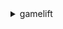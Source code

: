 <details>

<summary>
gamelift
</summary>

- <details><summary>accept-match</summary>

  * --ticket-id
  * --player-ids
  * --acceptance-type
  * --cli-input-json
  * --cli-input-yaml
  * --generate-cli-skeleton


- <details><summary>claim-game-server</summary>

  * --game-server-group-name
  * --game-server-id
  * --game-server-data
  * --cli-input-json
  * --cli-input-yaml
  * --generate-cli-skeleton


- <details><summary>create-alias</summary>

  * --name
  * --description
  * --routing-strategy
  * --tags
  * --cli-input-json
  * --cli-input-yaml
  * --generate-cli-skeleton


- <details><summary>create-build</summary>

  * --name
  * --storage-location
  * --operating-system
  * --tags
  * --build-version
  * --cli-input-json
  * --cli-input-yaml
  * --generate-cli-skeleton


- <details><summary>create-fleet</summary>

  * --name
  * --description
  * --build-id
  * --script-id
  * --server-launch-path
  * --server-launch-parameters
  * --log-paths
  * --ec2-instance-type
  * --ec2-inbound-permissions
  * --new-game-session-protection-policy
  * --runtime-configuration
  * --resource-creation-limit-policy
  * --metric-groups
  * --peer-vpc-aws-account-id
  * --peer-vpc-id
  * --fleet-type
  * --instance-role-arn
  * --certificate-configuration
  * --locations
  * --tags
  * --cli-input-json
  * --cli-input-yaml
  * --generate-cli-skeleton


- <details><summary>create-fleet-locations</summary>

  * --fleet-id
  * --locations
  * --cli-input-json
  * --cli-input-yaml
  * --generate-cli-skeleton


- <details><summary>create-game-server-group</summary>

  * --game-server-group-name
  * --role-arn
  * --min-size
  * --max-size
  * --launch-template
  * --instance-definitions
  * --auto-scaling-policy
  * --balancing-strategy
  * --game-server-protection-policy
  * --vpc-subnets
  * --tags
  * --cli-input-json
  * --cli-input-yaml
  * --generate-cli-skeleton


- <details><summary>create-game-session</summary>

  * --fleet-id
  * --alias-id
  * --maximum-player-session-count
  * --name
  * --game-properties
  * --creator-id
  * --game-session-id
  * --idempotency-token
  * --game-session-data
  * --location
  * --cli-input-json
  * --cli-input-yaml
  * --generate-cli-skeleton


- <details><summary>create-game-session-queue</summary>

  * --name
  * --timeout-in-seconds
  * --player-latency-policies
  * --destinations
  * --filter-configuration
  * --priority-configuration
  * --custom-event-data
  * --notification-target
  * --tags
  * --cli-input-json
  * --cli-input-yaml
  * --generate-cli-skeleton


- <details><summary>create-matchmaking-configuration</summary>

  * --name
  * --description
  * --game-session-queue-arns
  * --request-timeout-seconds
  * --acceptance-timeout-seconds
  * --acceptance-required
  * --no-acceptance-required
  * --rule-set-name
  * --notification-target
  * --additional-player-count
  * --custom-event-data
  * --game-properties
  * --game-session-data
  * --backfill-mode
  * --flex-match-mode
  * --tags
  * --cli-input-json
  * --cli-input-yaml
  * --generate-cli-skeleton


- <details><summary>create-matchmaking-rule-set</summary>

  * --name
  * --rule-set-body
  * --tags
  * --cli-input-json
  * --cli-input-yaml
  * --generate-cli-skeleton


- <details><summary>create-player-session</summary>

  * --game-session-id
  * --player-id
  * --player-data
  * --cli-input-json
  * --cli-input-yaml
  * --generate-cli-skeleton


- <details><summary>create-player-sessions</summary>

  * --game-session-id
  * --player-ids
  * --player-data-map
  * --cli-input-json
  * --cli-input-yaml
  * --generate-cli-skeleton


- <details><summary>create-script</summary>

  * --name
  * --storage-location
  * --zip-file
  * --tags
  * --script-version
  * --cli-input-json
  * --cli-input-yaml
  * --generate-cli-skeleton


- <details><summary>create-vpc-peering-authorization</summary>

  * --game-lift-aws-account-id
  * --peer-vpc-id
  * --cli-input-json
  * --cli-input-yaml
  * --generate-cli-skeleton


- <details><summary>create-vpc-peering-connection</summary>

  * --fleet-id
  * --peer-vpc-aws-account-id
  * --peer-vpc-id
  * --cli-input-json
  * --cli-input-yaml
  * --generate-cli-skeleton


- <details><summary>delete-alias</summary>

  * --alias-id
  * --cli-input-json
  * --cli-input-yaml
  * --generate-cli-skeleton


- <details><summary>delete-build</summary>

  * --build-id
  * --cli-input-json
  * --cli-input-yaml
  * --generate-cli-skeleton


- <details><summary>delete-fleet</summary>

  * --fleet-id
  * --cli-input-json
  * --cli-input-yaml
  * --generate-cli-skeleton


- <details><summary>delete-fleet-locations</summary>

  * --fleet-id
  * --locations
  * --cli-input-json
  * --cli-input-yaml
  * --generate-cli-skeleton


- <details><summary>delete-game-server-group</summary>

  * --game-server-group-name
  * --delete-option
  * --cli-input-json
  * --cli-input-yaml
  * --generate-cli-skeleton


- <details><summary>delete-game-session-queue</summary>

  * --name
  * --cli-input-json
  * --cli-input-yaml
  * --generate-cli-skeleton


- <details><summary>delete-matchmaking-configuration</summary>

  * --name
  * --cli-input-json
  * --cli-input-yaml
  * --generate-cli-skeleton


- <details><summary>delete-matchmaking-rule-set</summary>

  * --name
  * --cli-input-json
  * --cli-input-yaml
  * --generate-cli-skeleton


- <details><summary>delete-scaling-policy</summary>

  * --name
  * --fleet-id
  * --cli-input-json
  * --cli-input-yaml
  * --generate-cli-skeleton


- <details><summary>delete-script</summary>

  * --script-id
  * --cli-input-json
  * --cli-input-yaml
  * --generate-cli-skeleton


- <details><summary>delete-vpc-peering-authorization</summary>

  * --game-lift-aws-account-id
  * --peer-vpc-id
  * --cli-input-json
  * --cli-input-yaml
  * --generate-cli-skeleton


- <details><summary>delete-vpc-peering-connection</summary>

  * --fleet-id
  * --vpc-peering-connection-id
  * --cli-input-json
  * --cli-input-yaml
  * --generate-cli-skeleton


- <details><summary>deregister-game-server</summary>

  * --game-server-group-name
  * --game-server-id
  * --cli-input-json
  * --cli-input-yaml
  * --generate-cli-skeleton


- <details><summary>describe-alias</summary>

  * --alias-id
  * --cli-input-json
  * --cli-input-yaml
  * --generate-cli-skeleton


- <details><summary>describe-build</summary>

  * --build-id
  * --cli-input-json
  * --cli-input-yaml
  * --generate-cli-skeleton


- <details><summary>describe-ec2-instance-limits</summary>

  * --ec2-instance-type
  * --location
  * --cli-input-json
  * --cli-input-yaml
  * --generate-cli-skeleton


- <details><summary>describe-fleet-attributes</summary>

  * --fleet-ids
  * --cli-input-json
  * --cli-input-yaml
  * --starting-token
  * --page-size
  * --max-items
  * --generate-cli-skeleton


- <details><summary>describe-fleet-capacity</summary>

  * --fleet-ids
  * --cli-input-json
  * --cli-input-yaml
  * --starting-token
  * --page-size
  * --max-items
  * --generate-cli-skeleton


- <details><summary>describe-fleet-events</summary>

  * --fleet-id
  * --start-time
  * --end-time
  * --cli-input-json
  * --cli-input-yaml
  * --starting-token
  * --page-size
  * --max-items
  * --generate-cli-skeleton


- <details><summary>describe-fleet-location-attributes</summary>

  * --fleet-id
  * --locations
  * --limit
  * --next-token
  * --cli-input-json
  * --cli-input-yaml
  * --generate-cli-skeleton


- <details><summary>describe-fleet-location-capacity</summary>

  * --fleet-id
  * --location
  * --cli-input-json
  * --cli-input-yaml
  * --generate-cli-skeleton


- <details><summary>describe-fleet-location-utilization</summary>

  * --fleet-id
  * --location
  * --cli-input-json
  * --cli-input-yaml
  * --generate-cli-skeleton


- <details><summary>describe-fleet-port-settings</summary>

  * --fleet-id
  * --location
  * --cli-input-json
  * --cli-input-yaml
  * --generate-cli-skeleton


- <details><summary>describe-fleet-utilization</summary>

  * --fleet-ids
  * --cli-input-json
  * --cli-input-yaml
  * --starting-token
  * --page-size
  * --max-items
  * --generate-cli-skeleton


- <details><summary>describe-game-server</summary>

  * --game-server-group-name
  * --game-server-id
  * --cli-input-json
  * --cli-input-yaml
  * --generate-cli-skeleton


- <details><summary>describe-game-server-group</summary>

  * --game-server-group-name
  * --cli-input-json
  * --cli-input-yaml
  * --generate-cli-skeleton


- <details><summary>describe-game-server-instances</summary>

  * --game-server-group-name
  * --instance-ids
  * --cli-input-json
  * --cli-input-yaml
  * --starting-token
  * --page-size
  * --max-items
  * --generate-cli-skeleton


- <details><summary>describe-game-session-details</summary>

  * --fleet-id
  * --game-session-id
  * --alias-id
  * --location
  * --status-filter
  * --cli-input-json
  * --cli-input-yaml
  * --starting-token
  * --page-size
  * --max-items
  * --generate-cli-skeleton


- <details><summary>describe-game-session-placement</summary>

  * --placement-id
  * --cli-input-json
  * --cli-input-yaml
  * --generate-cli-skeleton


- <details><summary>describe-game-session-queues</summary>

  * --names
  * --cli-input-json
  * --cli-input-yaml
  * --starting-token
  * --page-size
  * --max-items
  * --generate-cli-skeleton


- <details><summary>describe-game-sessions</summary>

  * --fleet-id
  * --game-session-id
  * --alias-id
  * --location
  * --status-filter
  * --cli-input-json
  * --cli-input-yaml
  * --starting-token
  * --page-size
  * --max-items
  * --generate-cli-skeleton


- <details><summary>describe-instances</summary>

  * --fleet-id
  * --instance-id
  * --location
  * --cli-input-json
  * --cli-input-yaml
  * --starting-token
  * --page-size
  * --max-items
  * --generate-cli-skeleton


- <details><summary>describe-matchmaking</summary>

  * --ticket-ids
  * --cli-input-json
  * --cli-input-yaml
  * --generate-cli-skeleton


- <details><summary>describe-matchmaking-configurations</summary>

  * --names
  * --rule-set-name
  * --cli-input-json
  * --cli-input-yaml
  * --starting-token
  * --page-size
  * --max-items
  * --generate-cli-skeleton


- <details><summary>describe-matchmaking-rule-sets</summary>

  * --names
  * --cli-input-json
  * --cli-input-yaml
  * --starting-token
  * --page-size
  * --max-items
  * --generate-cli-skeleton


- <details><summary>describe-player-sessions</summary>

  * --game-session-id
  * --player-id
  * --player-session-id
  * --player-session-status-filter
  * --cli-input-json
  * --cli-input-yaml
  * --starting-token
  * --page-size
  * --max-items
  * --generate-cli-skeleton


- <details><summary>describe-runtime-configuration</summary>

  * --fleet-id
  * --cli-input-json
  * --cli-input-yaml
  * --generate-cli-skeleton


- <details><summary>describe-scaling-policies</summary>

  * --fleet-id
  * --status-filter
  * --location
  * --cli-input-json
  * --cli-input-yaml
  * --starting-token
  * --page-size
  * --max-items
  * --generate-cli-skeleton


- <details><summary>describe-script</summary>

  * --script-id
  * --cli-input-json
  * --cli-input-yaml
  * --generate-cli-skeleton


- <details><summary>describe-vpc-peering-authorizations</summary>

  * --cli-input-json
  * --cli-input-yaml
  * --generate-cli-skeleton


- <details><summary>describe-vpc-peering-connections</summary>

  * --fleet-id
  * --cli-input-json
  * --cli-input-yaml
  * --generate-cli-skeleton


- <details><summary>get-game-session-log</summary>

  * --game-session-id
  * --save-as


- <details><summary>get-game-session-log-url</summary>

  * --game-session-id
  * --cli-input-json
  * --cli-input-yaml
  * --generate-cli-skeleton


- <details><summary>get-instance-access</summary>

  * --fleet-id
  * --instance-id
  * --cli-input-json
  * --cli-input-yaml
  * --generate-cli-skeleton


- <details><summary>help</summary>

  * 


- <details><summary>list-aliases</summary>

  * --routing-strategy-type
  * --name
  * --cli-input-json
  * --cli-input-yaml
  * --starting-token
  * --page-size
  * --max-items
  * --generate-cli-skeleton


- <details><summary>list-builds</summary>

  * --status
  * --cli-input-json
  * --cli-input-yaml
  * --starting-token
  * --page-size
  * --max-items
  * --generate-cli-skeleton


- <details><summary>list-fleets</summary>

  * --build-id
  * --script-id
  * --cli-input-json
  * --cli-input-yaml
  * --starting-token
  * --page-size
  * --max-items
  * --generate-cli-skeleton


- <details><summary>list-game-server-groups</summary>

  * --cli-input-json
  * --cli-input-yaml
  * --starting-token
  * --page-size
  * --max-items
  * --generate-cli-skeleton


- <details><summary>list-game-servers</summary>

  * --game-server-group-name
  * --sort-order
  * --cli-input-json
  * --cli-input-yaml
  * --starting-token
  * --page-size
  * --max-items
  * --generate-cli-skeleton


- <details><summary>list-scripts</summary>

  * --cli-input-json
  * --cli-input-yaml
  * --starting-token
  * --page-size
  * --max-items
  * --generate-cli-skeleton


- <details><summary>list-tags-for-resource</summary>

  * --resource-arn
  * --cli-input-json
  * --cli-input-yaml
  * --generate-cli-skeleton


- <details><summary>put-scaling-policy</summary>

  * --name
  * --fleet-id
  * --scaling-adjustment
  * --scaling-adjustment-type
  * --threshold
  * --comparison-operator
  * --evaluation-periods
  * --metric-name
  * --policy-type
  * --target-configuration
  * --cli-input-json
  * --cli-input-yaml
  * --generate-cli-skeleton


- <details><summary>register-game-server</summary>

  * --game-server-group-name
  * --game-server-id
  * --instance-id
  * --connection-info
  * --game-server-data
  * --cli-input-json
  * --cli-input-yaml
  * --generate-cli-skeleton


- <details><summary>request-upload-credentials</summary>

  * --build-id
  * --cli-input-json
  * --cli-input-yaml
  * --generate-cli-skeleton


- <details><summary>resolve-alias</summary>

  * --alias-id
  * --cli-input-json
  * --cli-input-yaml
  * --generate-cli-skeleton


- <details><summary>resume-game-server-group</summary>

  * --game-server-group-name
  * --resume-actions
  * --cli-input-json
  * --cli-input-yaml
  * --generate-cli-skeleton


- <details><summary>search-game-sessions</summary>

  * --fleet-id
  * --alias-id
  * --location
  * --filter-expression
  * --sort-expression
  * --cli-input-json
  * --cli-input-yaml
  * --starting-token
  * --page-size
  * --max-items
  * --generate-cli-skeleton


- <details><summary>start-fleet-actions</summary>

  * --fleet-id
  * --actions
  * --location
  * --cli-input-json
  * --cli-input-yaml
  * --generate-cli-skeleton


- <details><summary>start-game-session-placement</summary>

  * --placement-id
  * --game-session-queue-name
  * --game-properties
  * --maximum-player-session-count
  * --game-session-name
  * --player-latencies
  * --desired-player-sessions
  * --game-session-data
  * --cli-input-json
  * --cli-input-yaml
  * --generate-cli-skeleton


- <details><summary>start-match-backfill</summary>

  * --ticket-id
  * --configuration-name
  * --game-session-arn
  * --players
  * --cli-input-json
  * --cli-input-yaml
  * --generate-cli-skeleton


- <details><summary>start-matchmaking</summary>

  * --ticket-id
  * --configuration-name
  * --players
  * --cli-input-json
  * --cli-input-yaml
  * --generate-cli-skeleton


- <details><summary>stop-fleet-actions</summary>

  * --fleet-id
  * --actions
  * --location
  * --cli-input-json
  * --cli-input-yaml
  * --generate-cli-skeleton


- <details><summary>stop-game-session-placement</summary>

  * --placement-id
  * --cli-input-json
  * --cli-input-yaml
  * --generate-cli-skeleton


- <details><summary>stop-matchmaking</summary>

  * --ticket-id
  * --cli-input-json
  * --cli-input-yaml
  * --generate-cli-skeleton


- <details><summary>suspend-game-server-group</summary>

  * --game-server-group-name
  * --suspend-actions
  * --cli-input-json
  * --cli-input-yaml
  * --generate-cli-skeleton


- <details><summary>tag-resource</summary>

  * --resource-arn
  * --tags
  * --cli-input-json
  * --cli-input-yaml
  * --generate-cli-skeleton


- <details><summary>untag-resource</summary>

  * --resource-arn
  * --tag-keys
  * --cli-input-json
  * --cli-input-yaml
  * --generate-cli-skeleton


- <details><summary>update-alias</summary>

  * --alias-id
  * --name
  * --description
  * --routing-strategy
  * --cli-input-json
  * --cli-input-yaml
  * --generate-cli-skeleton


- <details><summary>update-build</summary>

  * --build-id
  * --name
  * --build-version
  * --cli-input-json
  * --cli-input-yaml
  * --generate-cli-skeleton


- <details><summary>update-fleet-attributes</summary>

  * --fleet-id
  * --name
  * --description
  * --new-game-session-protection-policy
  * --resource-creation-limit-policy
  * --metric-groups
  * --cli-input-json
  * --cli-input-yaml
  * --generate-cli-skeleton


- <details><summary>update-fleet-capacity</summary>

  * --fleet-id
  * --desired-instances
  * --min-size
  * --max-size
  * --location
  * --cli-input-json
  * --cli-input-yaml
  * --generate-cli-skeleton


- <details><summary>update-fleet-port-settings</summary>

  * --fleet-id
  * --inbound-permission-authorizations
  * --inbound-permission-revocations
  * --cli-input-json
  * --cli-input-yaml
  * --generate-cli-skeleton


- <details><summary>update-game-server</summary>

  * --game-server-group-name
  * --game-server-id
  * --game-server-data
  * --utilization-status
  * --health-check
  * --cli-input-json
  * --cli-input-yaml
  * --generate-cli-skeleton


- <details><summary>update-game-server-group</summary>

  * --game-server-group-name
  * --role-arn
  * --instance-definitions
  * --game-server-protection-policy
  * --balancing-strategy
  * --cli-input-json
  * --cli-input-yaml
  * --generate-cli-skeleton


- <details><summary>update-game-session</summary>

  * --game-session-id
  * --maximum-player-session-count
  * --name
  * --player-session-creation-policy
  * --protection-policy
  * --cli-input-json
  * --cli-input-yaml
  * --generate-cli-skeleton


- <details><summary>update-game-session-queue</summary>

  * --name
  * --timeout-in-seconds
  * --player-latency-policies
  * --destinations
  * --filter-configuration
  * --priority-configuration
  * --custom-event-data
  * --notification-target
  * --cli-input-json
  * --cli-input-yaml
  * --generate-cli-skeleton


- <details><summary>update-matchmaking-configuration</summary>

  * --name
  * --description
  * --game-session-queue-arns
  * --request-timeout-seconds
  * --acceptance-timeout-seconds
  * --acceptance-required
  * --no-acceptance-required
  * --rule-set-name
  * --notification-target
  * --additional-player-count
  * --custom-event-data
  * --game-properties
  * --game-session-data
  * --backfill-mode
  * --flex-match-mode
  * --cli-input-json
  * --cli-input-yaml
  * --generate-cli-skeleton


- <details><summary>update-runtime-configuration</summary>

  * --fleet-id
  * --runtime-configuration
  * --cli-input-json
  * --cli-input-yaml
  * --generate-cli-skeleton


- <details><summary>update-script</summary>

  * --script-id
  * --name
  * --storage-location
  * --zip-file
  * --script-version
  * --cli-input-json
  * --cli-input-yaml
  * --generate-cli-skeleton


- <details><summary>upload-build</summary>

  * --name
  * --build-version
  * --build-root
  * --operating-system


- <details><summary>validate-matchmaking-rule-set</summary>

  * --rule-set-body
  * --cli-input-json
  * --cli-input-yaml
  * --generate-cli-skeleton


</details>

